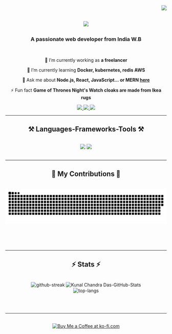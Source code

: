 <img align="right" src="https://visitor-badge.laobi.icu/badge?page_id=Kunal-Ch-Das-Official.Kunal-Ch-Das-Official" />

<h1 align="center">
    <img src="https://readme-typing-svg.herokuapp.com/?font=Righteous&size=35&center=true&vCenter=true&width=500&height=70&duration=4000&lines=Hi+There!+👋;+I'm+Kunal+Chandra+Das!;" />
</h1>

<h3 align="center">A passionate web developer from India W.B</h3>

<br/>

<div align="center">
 
 🔭 I’m currently working as **a freelancer**
 
 🌱 I’m currently learning **Docker, kubernetes, redis AWS**

💬 Ask me about **Node.js, React, JavaScript... or MERN [here](https://www.kunalchandradas.tech)**

⚡ Fun fact **Game of Thrones Night's Watch cloaks are made from Ikea rugs**

 </div>
 
<div align="center"> 
  <a href="mailto:kunalchandradasofficial@gmail.com">
    <img src="https://img.shields.io/badge/Gmail-333333?style=for-the-badge&logo=gmail&logoColor=red" />
  </a>
  <a href="https://www.linkedin.com/in/kunal-chandra-das-470bab218/" target="_blank">
    <img src="https://img.shields.io/badge/LinkedIn-0077B5?style=for-the-badge&logo=linkedin&logoColor=white" target="_blank" />
  </a>
  <a href="https://www.kunalchandradas.tech" target="_blank">
     <img src="https://img.shields.io/badge/Portfolio-FF5722?style=for-the-badge&logo=todoist&logoColor=white" target="_blank" /> <!-- sqlite, safari, google-chrome are other good icon options -->
  </a>
</div>

 <hr/>
 
<h2 align="center">⚒️ Languages-Frameworks-Tools ⚒️</h2>
<br/>
<div align="center">
    <img src="https://skillicons.dev/icons?i=react,nextjs,redux,bootstrap,tailwind,html,css,vscode,github,git" />
    <img src="https://skillicons.dev/icons?i=nodejs,javascript,typescript,express,firebase,mongodb,mysql,postgres,nginx,aws" /><br>
</div>

<br/>
<hr/>

<div align="center">
  <h2>🐍 My Contributions 🐍</h2>
  <br>
  <img alt="snake eating my contributions" src="https://raw.githubusercontent.com/Kunal-Ch-Das-Official/Kunal-Ch-Das-Official/output/github-contribution-grid-snake.svg" />
  
  <br/><br/><br/>
</div>

<hr/>

<h2 align="center">⚡ Stats ⚡</h2>
<br>
<div align=center>
  <img width=390 src="https://github-readme-streak-stats.herokuapp.com/?user=Kunal-Ch-Das-Official&theme=react&border_radius=10" alt="github-streak"/>



  <img width=390 src="https://github-readme-stats.vercel.app/api?username=Kunal-Ch-Das-Official&show_icons=true&locale=en&theme=react&rank_icon=github&border_radius=10" alt="Kunal Chandra Das-GitHub-Stats" />
  <br/>
  <img width=325 align="center" src="https://github-readme-stats.vercel.app/api/top-langs?username=Kunal-Ch-Das-Official&show_icons=true&locale=en&layout=compact&theme=react&border_radius=10&size_weight=0.5&count_weight=0.5&exclude_repo=github-readme-stats" alt="top-langs" />
</div>

<br/><br/>

<hr/>

<br/>

<div align="center">
<a href='https://ko-fi.com/V7V4RAK9C' target='_blank'><img height='64' style='border:0px;height:64px;' src='https://storage.ko-fi.com/cdn/kofi1.png?v=3' border='0' alt='Buy Me a Coffee at ko-fi.com' /></a>
</div>

<br/>
